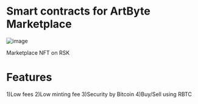 # Smart contracts for ArtByte Marketplace

![image](https://user-images.githubusercontent.com/83122757/157414406-3150bf32-9583-4574-b9bb-81ee147af6c4.png)


Marketplace NFT on RSK

# Features

1)Low fees
2)Low minting fee
3)Security by Bitcoin
4)Buy/Sell using RBTC

